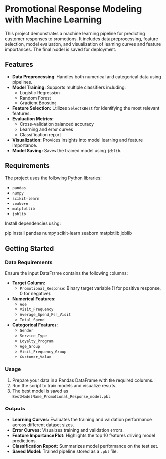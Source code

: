 # Promotional Response Modeling with Machine Learning

This project demonstrates a machine learning pipeline for predicting customer responses to promotions. It includes data preprocessing, feature selection, model evaluation, and visualization of learning curves and feature importances. The final model is saved for deployment.

## Features

- **Data Preprocessing:** Handles both numerical and categorical data using pipelines.
- **Model Training:** Supports multiple classifiers including:
  - Logistic Regression
  - Random Forest
  - Gradient Boosting
- **Feature Selection:** Utilizes `SelectKBest` for identifying the most relevant features.
- **Evaluation Metrics:**
  - Cross-validation balanced accuracy
  - Learning and error curves
  - Classification report
- **Visualization:** Provides insights into model learning and feature importance.
- **Model Saving:** Saves the trained model using `joblib`.

## Requirements

The project uses the following Python libraries:
- `pandas`
- `numpy`
- `scikit-learn`
- `seaborn`
- `matplotlib`
- `joblib`

Install dependencies using:

pip install pandas numpy scikit-learn seaborn matplotlib joblib


## Getting Started

### Data Requirements

Ensure the input DataFrame contains the following columns:
- **Target Column:**
  - `Promotional_Response`: Binary target variable (1 for positive response, 0 for negative).
- **Numerical Features:**
  - `Age`
  - `Visit_Frequency`
  - `Average_Spend_Per_Visit`
  - `Total_Spend`
- **Categorical Features:**
  - `Gender`
  - `Service_Type`
  - `Loyalty_Program`
  - `Age_Group`
  - `Visit_Frequency_Group`
  - `Customer_Value`

### Usage

1. Prepare your data in a Pandas DataFrame with the required columns.
2. Run the script to train models and visualize results.
3. The best model is saved as `BestModelName_Promotional_Response_model.pkl`.



### Outputs

- **Learning Curves:** Evaluates the training and validation performance across different dataset sizes.
- **Error Curves:** Visualizes training and validation errors.
- **Feature Importance Plot:** Highlights the top 10 features driving model predictions.
- **Classification Report:** Summarizes model performance on the test set.
- **Saved Model:** Trained pipeline stored as a `.pkl` file.


